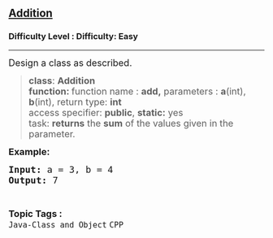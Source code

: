 <h2><a href="https://www.geeksforgeeks.org/problems/addition/1?page=8&difficulty=Basic,Easy&status=unsolved,attempted&sortBy=accuracy">Addition</a></h2><h3>Difficulty Level : Difficulty: Easy</h3><hr><div class="problems_problem_content__Xm_eO"><p><span style="font-size: 18px;">Design a class as described.</span></p>
<blockquote>
<p><span style="font-size: 18px;"><strong>class</strong>: <strong>Addition <br></strong></span><span style="font-size: 18px;"><strong>function: </strong>function name : <strong>add,</strong> parameters : <strong>a</strong>(int), <strong>b</strong>(int), return type: <strong>int</strong> <br>access specifier: <strong>public</strong>, <strong>static:</strong> yes<br>task: <strong>returns</strong> the <strong>sum</strong> of the values given in the parameter.</span></p>
</blockquote>
<p><strong><span style="font-size: 18px;">Example:&nbsp;</span></strong></p>
<pre><strong><span style="font-size: 18px;">Input: </span></strong><span style="font-size: 18px;">a = 3, b = 4
<strong>Output: </strong>7</span></pre></div><br><p><span style=font-size:18px><strong>Topic Tags : </strong><br><code>Java-Class and Object</code>&nbsp;<code>CPP</code>&nbsp;